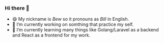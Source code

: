 ### Hi there 👋
- 😄 My nickname is *Bew* so it pronouns as *Bill* in English.
- 🔭 I’m currently working on somthing that practice my self.
- 🌱 I’m currently learning many things like Golang/Laravel as a backend and React as a frontend for my work.
<!--
**Bewpabo/Bewpabo** is a ✨ _special_ ✨ repository because its `README.md` (this file) appears on your GitHub profile.

Here are some ideas to get you started:

- 🔭 I’m currently working on ...
- 🌱 I’m currently learning ...
- 👯 I’m looking to collaborate on ...
- 🤔 I’m looking for help with ...
- 💬 Ask me about ...
- 📫 How to reach me: ...
- 😄 Pronouns: ...
- ⚡ Fun fact: ...
-->
